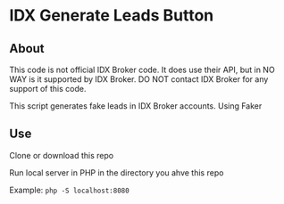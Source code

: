 # IDX Generate Leads Button

## About

This code is not official IDX Broker code. It does use their API, but in NO WAY is it supported by IDX Broker. DO NOT contact IDX Broker for any support of this code.

This script generates fake leads in IDX Broker accounts. Using Faker

## Use

Clone or download this repo

Run local server in PHP in the directory you ahve this repo

Example: `php -S localhost:8080`

